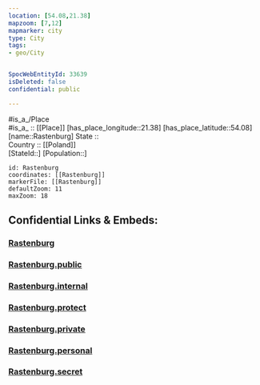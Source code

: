 ```yaml
---
location: [54.08,21.38] 
mapzoom: [7,12] 
mapmarker: city 
type: City
tags:
- geo/City


SpocWebEntityId: 33639
isDeleted: false
confidential: public

---
```

#is_a_/Place  
#is_a_ :: [[Place]] 
[has_place_longitude::21.38] 
[has_place_latitude::54.08] 
[name::Rastenburg] 
State ::  
Country :: [[Poland]]  
[StateId::] 
[Population::] 



```leaflet
id: Rastenburg
coordinates: [[Rastenburg]] 
markerFile: [[Rastenburg]] 
defaultZoom: 11 
maxZoom: 18
```


## Confidential Links & Embeds: 

### [Rastenburg](/_Standards/Earth/Continent/Europe/Europe~East/Poland/Provinces~Poland/Warmian-Masurian/City/Rastenburg.md) 

### [Rastenburg.public](/_public/Earth/Continent/Europe/Europe~East/Poland/Provinces~Poland/Warmian-Masurian/City/Rastenburg.public.md) 

### [Rastenburg.internal](/_internal/Earth/Continent/Europe/Europe~East/Poland/Provinces~Poland/Warmian-Masurian/City/Rastenburg.internal.md) 

### [Rastenburg.protect](/_protect/Earth/Continent/Europe/Europe~East/Poland/Provinces~Poland/Warmian-Masurian/City/Rastenburg.protect.md) 

### [Rastenburg.private](/_private/Earth/Continent/Europe/Europe~East/Poland/Provinces~Poland/Warmian-Masurian/City/Rastenburg.private.md) 

### [Rastenburg.personal](/_personal/Earth/Continent/Europe/Europe~East/Poland/Provinces~Poland/Warmian-Masurian/City/Rastenburg.personal.md) 

### [Rastenburg.secret](/_secret/Earth/Continent/Europe/Europe~East/Poland/Provinces~Poland/Warmian-Masurian/City/Rastenburg.secret.md)

